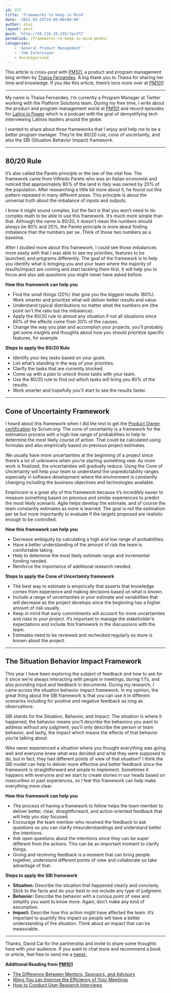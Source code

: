 ```yaml
---
id: 372
title: 'Frameworks to Keep in Mind'
date: '2021-03-29T19:06:00+00:00'
author: dcai
layout: post
guid: 'http://50.116.20.245/?p=372'
permalink: /frameworks-to-keep-in-mind-pm101/
categories:
    - 'General Product Management'
    - 'Job Interviews'
    - Uncategorized
---
```


This article is cross-post with [PM101](https://medium.com/pm101), a product and program management blog written by [Thaisa Fernandes](https://twitter.com/thaifernandes). A big thank you to Thaisa for sharing her time and knowledge. If you like this article, there’s tons more over at [PM101](https://medium.com/pm101)!

- - - - - -

My name is Thaisa Fernandes, I’m currently a Program Manager at Twitter working with the Platform Solutions team. During my free time, I write about the product and program management world at [PM101](https://www.pm101.us/) and record episodes for [Latinx in Power](http://latinxinpower.com/) which is a podcast with the goal of demystifying tech interviewing Latinxs leaders around the globe.

I wanted to share about three frameworks that I enjoy and help me to be a better program manager. They’re the 80/20 rule, cone of uncertainty, and also the SBI (Situation Behavior Impact) framework.

- - - - - -

## **80/20 Rule**

It’s also called the Pareto principle or the law of the vital few. The framework came from Vilfredo Pareto who was an Italian economist and noticed that approximately 80% of the land in Italy was owned by 20% of the population. After researching a little bit more about it, he found out this pattern repeated in many different areas. This principle is about the universal truth about the imbalance of inputs and outputs.

I know it might sound complex, but the fact is that you won’t need to do complex math to be able to use this framework. It’s much more simple than that. Although the name is 80/20, it doesn’t mean the numbers should always be 80% and 20%, the Pareto principle is more about finding imbalance than the numbers per se. Think of those two numbers as a baseline.

After I studied more about this framework, I could see those imbalances more easily with that I was able to see my priorities, features to be launched, and programs differently. The goal of the framework is to help you identify what is bringing you and your team where the majority of results/impact are coming and start tackling them first. It will help you to focus and also ask questions you might never have asked before.

  
**How this framework can help you**

- Find the small things (20%) that give you the biggest results (80%). Work smarter and prioritize what will deliver better results and value.
- Understand typical distributions no matter what the numbers are (the point isn’t the ratio but the imbalance).
- Apply the 80/20 rule to almost any situation if not all situations since 80% of the effects come from 20% of the causes.
- Change the way you plan and accomplish your projects, you’ll probably get some insights and thoughts about how you should prioritize specific features, for example.

  
**Steps to apply the 80/20 Rule**

- Identify your key tasks based on your goals.
- List what’s standing in the way of your priorities.
- Clarify the tasks that are currently blocked.
- Come up with a plan to unlock those tasks with your team.
- Use the 80/20 rule to find out which tasks will bring you 80% of the results.
- Work smarter and hopefully you’ll start to see the results faster.

- - - - - -

## **Cone of Uncertainty Framework**

I heard about this framework when I did the test to get the [Product Owner certification](https://medium.com/pm101/tips-to-get-the-product-owner-certification-from-scrum-org-cdfc14c92f7a) by Scrum.org. The cone of uncertainty is a framework for the estimation process with a high-low range of probabilities to help to determine the most likely course of action. That could be calculated using formulas and also empirically based on previous project estimates.

We usually have more uncertainties at the beginning of a project since there’s a lot of unknowns when you’re starting something new. As more work is finalized, the uncertainties will gradually reduce. Using the Cone of Uncertainty will help your team to understand the unpredictability ranges especially in software development where the environment is constantly changing including the business objectives and technologies available.

Empiricism is a great ally of this framework because it’s incredibly easier to measure something based on previous and similar experiences to predict the most likely scenario. Agile helps develop the estimate, and of course the team constantly estimates as more is learned. The goal is not the estimation per se but more importantly to evaluate if the targets proposed are realistic enough to be controlled.

**How this framework can help you**

- Decrease ambiguity by calculating a high and low range of probabilities.
- Have a better understanding of the amount of risk the team is comfortable taking.
- Help to determine the most likely estimate range and incremental funding needed.
- Reinforce the importance of additional research needed.

  
**Steps to apply the Cone of Uncertainty framework**

- The best way to estimate is empirically that asserts that knowledge comes from experience and making decisions based on what is known.
- Include a range of uncertainties in your estimate and variabilities that will decrease as the project develops since the beginning has a higher amount of risk usually.
- Keep in mind that early commitments will account for more uncertainties and risks to your project. It’s important to manage the stakeholder’s expectations and include this framework in the discussions with the team.
- Estimates need to be reviewed and rechecked regularly as more is known about the project.

- - - - - -

## **The Situation Behavior Impact Framework**

This year I have been exploring the subject of feedback and how to ask for it since we’re always interacting with people in meetings, during 1:1’s, and also providing input and feedback in documents. During my research, I came across the situation behavior impact framework. In my opinion, the great thing about the SBI framework is that you can use it in different scenarios including for positive and negative feedback as long as observations.

SBI stands for the Situation, Behavior, and Impact. The situation is where it happened, the behavior means you’ll describe the behaviors you want to address without any judgment, you’ll only describe the person or team behavior, and lastly, the impact which means the effects of that behavior you’re talking about.

  
Who never experienced a situation where you thought everything was going well and everyone knew what was decided and what they were supposed to do, but in fact, they had different points of view of that situation? I think the SBI model can help to deliver more effective and better feedback since the framework is straightforward and simple to implement. Sometimes it happens with everyone and we start to create stories in our heads based on insecurities or past experiences, so I feel this framework can help make everything more clear.

  
**How this framework can help you**

- The process of having a framework to follow helps the team member to deliver better, clear, straightforward, and action-oriented feedback that will help you stay focused.
- Encourage the team member who received the feedback to ask questions so you can clarify misunderstandings and understand better the intentions.
- Ask open questions about the intentions since they can be super different from the actions. This can be an important moment to clarify things.
- Giving and receiving feedback is a moment that can bring people together, understand different points of view and collaborate so take advantage of that.

  
**Steps to apply the SBI framework**

- **Situation:** Describe the situation that happened clearly and concisely. Stick to the facts and do your best to not include any type of judgment.
- **Behavior:** Describe the behavior with a curious point of view and simplify you want to know more. Again, don’t make any kind of assumption.
- **Impact:** Describe how this action might have affected the team. It’s important to quantify this impact so people will have a better understanding of the situation. Think about an impact that can be measurable.

- - - - - -

Thanks, David Cai for the partnership and invite to share some thoughts here with your audience. If you want to chat more and recommend a book or article, feel free to send me a [tweet.](https://twitter.com/thaifernandes)

**Additional Reading from** [**PM101**](https://medium.com/pm101)

- [The Difference Between Mentors, Sponsors, and Advisors](https://medium.com/pm101/the-difference-between-mentors-sponsors-and-advisors-184f11499382%C2%A0)
- [Ways You can Improve the Efficiency of Your Meetings](https://medium.com/pm101/ways-you-can-improve-the-efficiency-of-your-meetings-8cd02c2d57d9)
- [How to Conduct User Research Interviews](https://medium.com/pm101/what-is-user-research-55719a8c44ff%C2%A0)